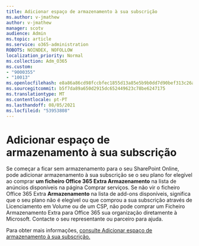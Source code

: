 ```yaml
---
title: Adicionar espaço de armazenamento à sua subscrição
ms.author: v-jmathew
author: v-jmathew
manager: scotv
audience: Admin
ms.topic: article
ms.service: o365-administration
ROBOTS: NOINDEX, NOFOLLOW
localization_priority: Normal
ms.collection: Adm_O365
ms.custom:
- "9000355"
- "10013"
ms.openlocfilehash: e8a86a86cd98fccbfec1855d13a85e5b9b0dd7d90bef313c26a29160528701e9
ms.sourcegitcommit: b5f7da89a650d2915dc652449623c78be6247175
ms.translationtype: MT
ms.contentlocale: pt-PT
ms.lasthandoff: 08/05/2021
ms.locfileid: "53953808"
---
```

# <a name="add-storage-space-for-your-subscription"></a>Adicionar espaço de armazenamento à sua subscrição

Se começar a ficar sem armazenamento para o seu SharePoint Online, pode [](https://docs.microsoft.com/microsoft-365/commerce/add-storage-space) adicionar armazenamento à sua subscrição se o seu plano for elegível ao comprar **[](https://go.microsoft.com/fwlink/p/?linkid=868433)** **um ficheiro Office 365 Extra Armazenamento** na lista de anúncios disponíveis na página Comprar serviços. Se não vir o ficheiro Office 365 Extra **Armazenamento** na lista de add-ons disponíveis, significa que o seu plano não é elegível ou que comprou a sua subscrição através de Licenciamento em Volume ou de um CSP, não pode comprar um Ficheiro Armazenamento Extra para Office 365 sua organização diretamente à Microsoft. Contacte o seu representante ou parceiro para ajuda.

Para obter mais informações, [consulte Adicionar espaço de armazenamento à sua subscrição.](https://docs.microsoft.com/microsoft-365/commerce/add-storage-space)
